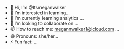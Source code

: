 - 👋 Hi, I’m @Itsmeganwalker
- 👀 I’m interested in learning...
- 🌱 I’m currently learning analytics ...
- 💞️ I’m looking to collaborate on ...
- 📫 How to reach me: megannwalker1@icloud.com ...
- 😄 Pronouns: she/her...
- ⚡ Fun fact: ...

<!---
Itsmeganwalker/Itsmeganwalker is a ✨ special ✨ repository because its `README.md` (this file) appears on your GitHub profile.
You can click the Preview link to take a look at your changes.
--->
